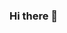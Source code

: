 ### Hi there 👋

<!--
**FatenCo/FatenCo** is a ✨ _special_ ✨ repository because its `README.md` (this file) appears on your GitHub profile.

Here are some ideas to get you started:

- 🔭 I’m currently working on various programming projects and assignments for my computer science courses.
- 🌱 I’m currently learning the fundamentals of computer science, including programming languages, algorithms, data structures, and software development methodologies.
- 👯 I’m looking to collaborate on exciting coding projects or group assignments that can help enhance my skills and knowledge in computer science.
- 🤔 I’m looking for help with understanding complex algorithms and data structures, as well as gaining practical experience with different programming languages and frameworks.
- 💬 Ask me about anything related to computer science, programming languages (such as Javascript, Java, or C++), algorithms. I'll do my best to assist you!
- 📫 How to reach me:  You can reach me right here on this chat platform! Just ask your question or share your thoughts, and I'll be happy to help.
- 😄 Pronouns:  I go by the pronouns "she/her" in English and "elle" in French.
- ⚡ Fun fact: Did you know that the first computer programmer was a woman named Ada Lovelace? She worked on Charles Babbage's Analytical Engine in the mid-1800s and is often regarded as the world's first programmer.

